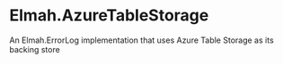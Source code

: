 # Elmah.AzureTableStorage
An Elmah.ErrorLog implementation that uses Azure Table Storage as its backing store
